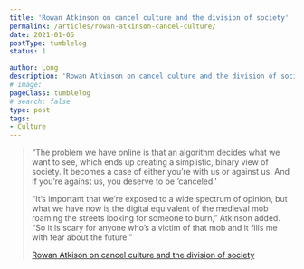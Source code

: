 ```yaml
---
title: 'Rowan Atkinson on cancel culture and the division of society'
permalink: /articles/rowan-atkinson-cancel-culture/
date: 2021-01-05
postType: tumblelog
status: 1

author: Long
description: 'Rowan Atkinson on cancel culture and the division of society'
# image:
pageClass: tumblelog
# search: false
type: post
tags:
- Culture
---
```


> “The problem we have online is that an algorithm decides what we want to see, which ends up creating a simplistic, binary view of society. It becomes a case of either you’re with us or against us. And if you’re against us, you deserve to be ‘canceled.’
>
> “It’s important that we’re exposed to a wide spectrum of opinion, but what we have now is the digital equivalent of the medieval mob roaming the streets looking for someone to burn,” Atkinson added. “So it is scary for anyone who’s a victim of that mob and it fills me with fear about the future.”
>
> <a href="https://variety.com/2021/tv/global/mr-bean-rowan-atkinson-cancel-culture-1234878676/">Rowan Atkison on cancel culture and the division of society</a>
